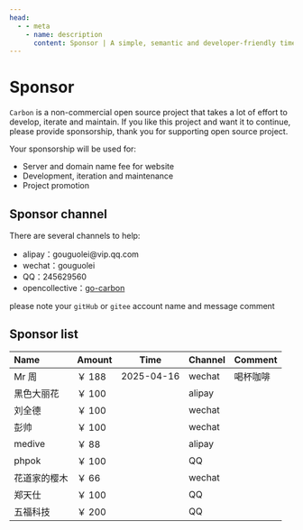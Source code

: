 ```yaml
---
head:
  - - meta
    - name: description
      content: Sponsor | A simple, semantic and developer-friendly time package for golang
---
```


# Sponsor 

`Carbon` is a non-commercial open source project that takes a lot of effort to develop, iterate and maintain.
If you like this project and want it to continue, please provide sponsorship, thank you for supporting open source project.

Your sponsorship will be used for:
- Server and domain name fee for website
- Development, iteration and maintenance
- Project promotion

## Sponsor channel

There are several channels to help:
<ul class="simple-list">
    <li>
        alipay：gouguolei@vip.qq.com
    </li>
    <li>
        wechat：gouguolei
    </li>
    <li>
        QQ：245629560
    </li>
    <li>
        opencollective：<a target="_blank" rel="noreferrer" href="https://opencollective.com/go-carbon">go-carbon</a>
    </li>
</ul>

please note your `gitHub` or `gitee` account name and message comment

## Sponsor list
| Name  | Amount | Time | Channel | Comment |
|:--------|-------|--------|----|-----|
| Mr 周    | ￥ 188 | 2025-04-16 | wechat | 喝杯咖啡  |
| 黑色大丽花   | ￥ 100 |  | alipay	 |  |
| 刘全德     | ￥ 100 |  | wechat |     |
| 彭帅      | ￥ 100 |  | wechat |     |
| medive  | ￥ 88  |  | alipay	 |     |
| phpok   | ￥ 100 |  | QQ |     |
| 花道家的樱木  | ￥ 66  |  | wechat |     |
| 郑天仕     | ￥ 100 |  | QQ |     |
| 五福科技    | ￥ 200 |  | QQ |     |

